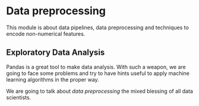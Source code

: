 # Data preprocessing

This module is about data pipelines, data preprocessing and techniques to encode non-numerical features.

## Exploratory Data Analysis

Pandas is a great tool to make data analysis. With such a weapon, we are going to face some problems and try to have hints useful to apply machine learning algorithms in the proper way.

We are going to talk about _data preprocessing_ the mixed blessing of all data scientists.